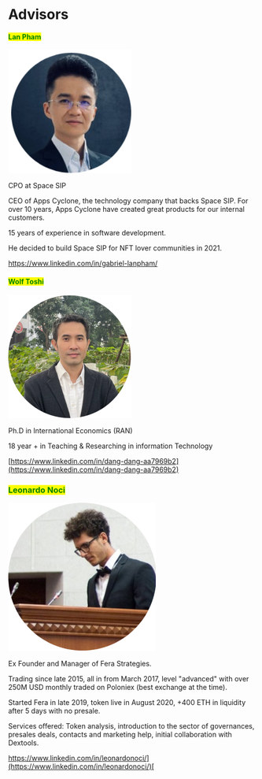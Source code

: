 # Advisors

#### <mark style="color:green;">Lan Pham</mark>

![](../.gitbook/assets/1635185711633.png)

CPO at Space SIP

CEO of Apps Cyclone, the technology company that backs Space SIP. For over 10 years, Apps Cyclone have created great products for our internal customers.

15 years of experience in software development.

He decided to build Space SIP for NFT lover communities in 2021.

[https://www.linkedin.com/in/gabriel-lanpham/
](https://www.linkedin.com/in/gabriel-lanpham/)

#### <mark style="color:green;">Wolf Toshi</mark>

![](<../.gitbook/assets/dangdh (1).png>)

Ph.D in International Economics (RAN)

18 year + in Teaching & Researching in information Technology

[https://www.linkedin.com/in/dang-dang-aa7969b2](https://www.linkedin.com/in/dang-dang-aa7969b2)

### <mark style="color:green;">Leonardo Noci</mark>

![](../.gitbook/assets/leo.png)

Ex Founder and Manager of Fera Strategies.

Trading since late 2015, all in from March 2017, level "advanced" with over 250M USD monthly traded on Poloniex (best exchange at the time).&#x20;

Started Fera in late 2019, token live in August 2020, +400 ETH in liquidity after 5 days with no presale.&#x20;

Services offered: Token analysis, introduction to the sector of governances, presales deals, contacts and marketing help, initial collaboration with Dextools.

[https://www.linkedin.com/in/leonardonoci/](https://www.linkedin.com/in/leonardonoci/)[
](https://www.linkedin.com/in/dang-dang-aa7969b2)
